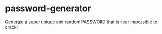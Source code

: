 # password-generator

Generate a super unique and random PASSWORD that is near impossible to crack!

